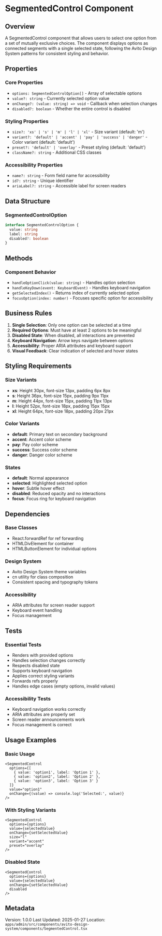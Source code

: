 # SegmentedControl Component

## Overview

A SegmentedControl component that allows users to select one option from a set of mutually exclusive choices. The component displays options as connected segments with a single selected state, following the Avito Design System patterns for consistent styling and behavior.

## Properties

### Core Properties

- `options: SegmentedControlOption[]` - Array of selectable options
- `value?: string` - Currently selected option value
- `onChange?: (value: string) => void` - Callback when selection changes
- `disabled?: boolean` - Whether the entire control is disabled

### Styling Properties

- `size?: 'xs' | 's' | 'm' | 'l' | 'xl'` - Size variant (default: 'm')
- `variant?: 'default' | 'accent' | 'pay' | 'success' | 'danger'` - Color variant (default: 'default')
- `preset?: 'default' | 'overlay'` - Preset styling (default: 'default')
- `className?: string` - Additional CSS classes

### Accessibility Properties

- `name?: string` - Form field name for accessibility
- `id?: string` - Unique identifier
- `ariaLabel?: string` - Accessible label for screen readers

## Data Structure

### SegmentedControlOption

```typescript
interface SegmentedControlOption {
  value: string
  label: string
  disabled?: boolean
}
```

## Methods

### Component Behavior

- `handleOptionClick(value: string)` - Handles option selection
- `handleKeyDown(event: KeyboardEvent)` - Handles keyboard navigation
- `getSelectedIndex()` - Returns index of currently selected option
- `focusOption(index: number)` - Focuses specific option for accessibility

## Business Rules

1. **Single Selection**: Only one option can be selected at a time
2. **Required Options**: Must have at least 2 options to be meaningful
3. **Disabled State**: When disabled, all interactions are prevented
4. **Keyboard Navigation**: Arrow keys navigate between options
5. **Accessibility**: Proper ARIA attributes and keyboard support
6. **Visual Feedback**: Clear indication of selected and hover states

## Styling Requirements

### Size Variants

- **xs**: Height 30px, font-size 13px, padding 6px 8px
- **s**: Height 36px, font-size 15px, padding 9px 11px  
- **m**: Height 44px, font-size 15px, padding 11px 13px
- **l**: Height 52px, font-size 18px, padding 15px 15px
- **xl**: Height 64px, font-size 18px, padding 20px 21px

### Color Variants

- **default**: Primary text on secondary background
- **accent**: Accent color scheme
- **pay**: Pay color scheme  
- **success**: Success color scheme
- **danger**: Danger color scheme

### States

- **default**: Normal appearance
- **selected**: Highlighted selected option
- **hover**: Subtle hover effect
- **disabled**: Reduced opacity and no interactions
- **focus**: Focus ring for keyboard navigation

## Dependencies

### Base Classes

- React.forwardRef for ref forwarding
- HTMLDivElement for container
- HTMLButtonElement for individual options

### Design System

- Avito Design System theme variables
- cn utility for class composition
- Consistent spacing and typography tokens

### Accessibility

- ARIA attributes for screen reader support
- Keyboard event handling
- Focus management

## Tests

### Essential Tests

- Renders with provided options
- Handles selection changes correctly
- Respects disabled state
- Supports keyboard navigation
- Applies correct styling variants
- Forwards refs properly
- Handles edge cases (empty options, invalid values)

### Accessibility Tests

- Keyboard navigation works correctly
- ARIA attributes are properly set
- Screen reader announcements work
- Focus management is correct

## Usage Examples

### Basic Usage

```tsx
<SegmentedControl
  options={[
    { value: 'option1', label: 'Option 1' },
    { value: 'option2', label: 'Option 2' },
    { value: 'option3', label: 'Option 3' }
  ]}
  value="option1"
  onChange={(value) => console.log('Selected:', value)}
/>
```

### With Styling Variants

```tsx
<SegmentedControl
  options={options}
  value={selectedValue}
  onChange={setSelectedValue}
  size="l"
  variant="accent"
  preset="overlay"
/>
```

### Disabled State

```tsx
<SegmentedControl
  options={options}
  value={selectedValue}
  onChange={setSelectedValue}
  disabled
/>
```

## Metadata

Version: 1.0.0
Last Updated: 2025-01-27
Location: `apps/admin/src/components/avito-design-system/components/SegmentedControl.tsx`